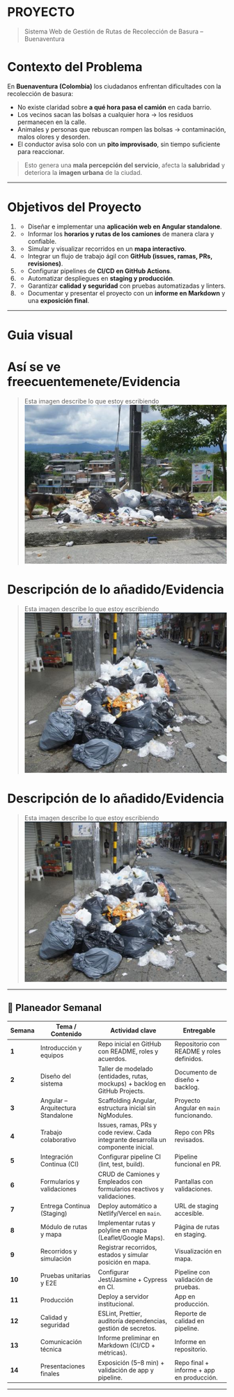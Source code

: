 # PROYECTO
> Sistema Web de Gestión de Rutas de Recolección de Basura – Buenaventura  

# Contexto del Problema  
En **Buenaventura (Colombia)** los ciudadanos enfrentan dificultades con la recolección de basura:  
- No existe claridad sobre **a qué hora pasa el camión** en cada barrio.  
- Los vecinos sacan las bolsas a cualquier hora → los residuos permanecen en la calle.  
- Animales y personas que rebuscan rompen las bolsas → contaminación, malos olores y desorden.  
- El conductor avisa solo con un **pito improvisado**, sin tiempo suficiente para reaccionar.  

> Esto genera una **mala percepción del servicio**, afecta la **salubridad** y deteriora la **imagen urbana** de la ciudad.  

---
#  Objetivos del Proyecto  
1. - Diseñar e implementar una **aplicación web en Angular standalone**.  
2. - Informar los **horarios y rutas de los camiones** de manera clara y confiable.  
3. - Simular y visualizar recorridos en un **mapa interactivo**.  
4. - Integrar un flujo de trabajo ágil con **GitHub (issues, ramas, PRs, revisiones)**.  
5. - Configurar pipelines de **CI/CD en GitHub Actions**.  
6. - Automatizar despliegues en **staging y producción**.  
7. - Garantizar **calidad y seguridad** con pruebas automatizadas y linters.  
8. - Documentar y presentar el proyecto con un **informe en Markdown** y una **exposición final**.  
---

# Guia visual
# Así se ve freecuentemenete/Evidencia 
> Esta imagen describe lo que estoy escribiendo
![](Imagenes/Basura-1.png)

# Descripción de lo añadido/Evidencia
> Esta imagen describe lo que estoy escribiendo
![](Imagenes/Basura-2.png)

# Descripción de lo añadido/Evidencia
> Esta imagen describe lo que estoy escribiendo
![](Imagenes/Basura-2.png)

---
## 📅 Planeador Semanal  

| Semana | Tema / Contenido | Actividad clave | Entregable |
|--------|------------------|-----------------|------------|
| **1** | Introducción y equipos | Repo inicial en GitHub con README, roles y acuerdos. | Repositorio con README y roles definidos. |
| **2** | Diseño del sistema | Taller de modelado (entidades, rutas, mockups) + backlog en GitHub Projects. | Documento de diseño + backlog. |
| **3** | Angular – Arquitectura Standalone | Scaffolding Angular, estructura inicial sin NgModules. | Proyecto Angular en `main` funcionando. |
| **4** | Trabajo colaborativo | Issues, ramas, PRs y code review. Cada integrante desarrolla un componente inicial. | Repo con PRs revisados. |
| **5** | Integración Continua (CI) | Configurar pipeline CI (lint, test, build). | Pipeline funcional en PR. |
| **6** | Formularios y validaciones | CRUD de Camiones y Empleados con formularios reactivos y validaciones. | Pantallas con validaciones. |
| **7** | Entrega Continua (Staging) | Deploy automático a Netlify/Vercel en `main`. | URL de staging accesible. |
| **8** | Módulo de rutas y mapa | Implementar rutas y polyline en mapa (Leaflet/Google Maps). | Página de rutas en staging. |
| **9** | Recorridos y simulación | Registrar recorridos, estados y simular posición en mapa. | Visualización en mapa. |
| **10** | Pruebas unitarias y E2E | Configurar Jest/Jasmine + Cypress en CI. | Pipeline con validación de pruebas. |
| **11** | Producción | Deploy a servidor institucional. | App en producción. |
| **12** | Calidad y seguridad | ESLint, Prettier, auditoría dependencias, gestión de secretos. | Reporte de calidad en pipeline. |
| **13** | Comunicación técnica | Informe preliminar en Markdown (CI/CD + métricas). | Informe en repositorio. |
| **14** | Presentaciones finales | Exposición (5–8 min) + validación de app y pipeline. | Repo final + informe + app en producción. |

---
